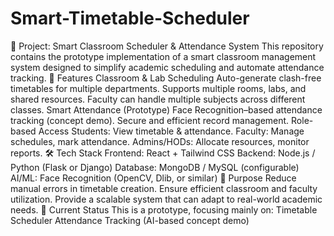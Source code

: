 # Smart-Timetable-Scheduler
📌 Project: Smart Classroom Scheduler & Attendance System  This repository contains the prototype implementation of a smart classroom management system designed to simplify academic scheduling and automate attendance tracking.  🔑 Features  Classroom & Lab Scheduling  Auto-generate clash-free timetables for multiple departments.  Supports multiple rooms, labs, and shared resources.  Faculty can handle multiple subjects across different classes.  Smart Attendance (Prototype)  Face Recognition–based attendance tracking (concept demo).  Secure and efficient record management.  Role-based Access  Students: View timetable & attendance.  Faculty: Manage schedules, mark attendance.  Admins/HODs: Allocate resources, monitor reports.  🛠️ Tech Stack  Frontend: React + Tailwind CSS  Backend: Node.js / Python (Flask or Django)  Database: MongoDB / MySQL (configurable)  AI/ML: Face Recognition (OpenCV, Dlib, or similar)  🎯 Purpose  Reduce manual errors in timetable creation.  Ensure efficient classroom and faculty utilization.  Provide a scalable system that can adapt to real-world academic needs.  📂 Current Status  This is a prototype, focusing mainly on:  Timetable Scheduler  Attendance Tracking (AI-based concept demo)
